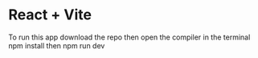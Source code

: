 # React + Vite
To run this app 
download the repo 
then open the compiler 
in the terminal npm install
then npm run dev
